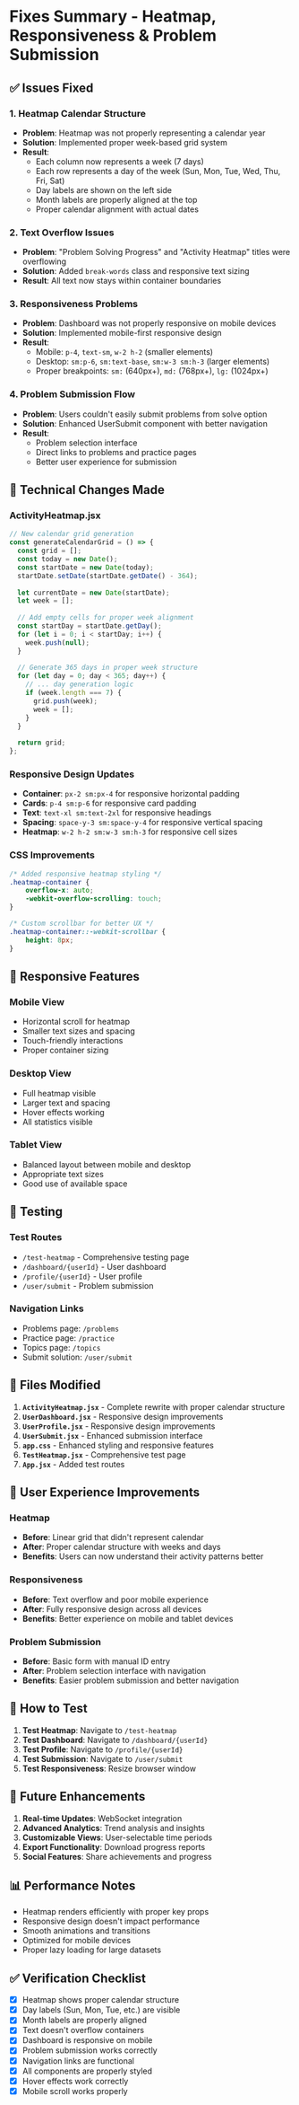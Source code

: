 # Fixes Summary - Heatmap, Responsiveness & Problem Submission

## ✅ **Issues Fixed**

### 1. **Heatmap Calendar Structure** 
- **Problem**: Heatmap was not properly representing a calendar year
- **Solution**: Implemented proper week-based grid system
- **Result**: 
  - Each column now represents a week (7 days)
  - Each row represents a day of the week (Sun, Mon, Tue, Wed, Thu, Fri, Sat)
  - Day labels are shown on the left side
  - Month labels are properly aligned at the top
  - Proper calendar alignment with actual dates

### 2. **Text Overflow Issues**
- **Problem**: "Problem Solving Progress" and "Activity Heatmap" titles were overflowing
- **Solution**: Added `break-words` class and responsive text sizing
- **Result**: All text now stays within container boundaries

### 3. **Responsiveness Problems**
- **Problem**: Dashboard was not properly responsive on mobile devices
- **Solution**: Implemented mobile-first responsive design
- **Result**: 
  - Mobile: `p-4`, `text-sm`, `w-2 h-2` (smaller elements)
  - Desktop: `sm:p-6`, `sm:text-base`, `sm:w-3 sm:h-3` (larger elements)
  - Proper breakpoints: `sm:` (640px+), `md:` (768px+), `lg:` (1024px+)

### 4. **Problem Submission Flow**
- **Problem**: Users couldn't easily submit problems from solve option
- **Solution**: Enhanced UserSubmit component with better navigation
- **Result**:
  - Problem selection interface
  - Direct links to problems and practice pages
  - Better user experience for submission

## 🔧 **Technical Changes Made**

### **ActivityHeatmap.jsx**
```javascript
// New calendar grid generation
const generateCalendarGrid = () => {
  const grid = [];
  const today = new Date();
  const startDate = new Date(today);
  startDate.setDate(startDate.getDate() - 364);
  
  let currentDate = new Date(startDate);
  let week = [];
  
  // Add empty cells for proper week alignment
  const startDay = startDate.getDay();
  for (let i = 0; i < startDay; i++) {
    week.push(null);
  }
  
  // Generate 365 days in proper week structure
  for (let day = 0; day < 365; day++) {
    // ... day generation logic
    if (week.length === 7) {
      grid.push(week);
      week = [];
    }
  }
  
  return grid;
};
```

### **Responsive Design Updates**
- **Container**: `px-2 sm:px-4` for responsive horizontal padding
- **Cards**: `p-4 sm:p-6` for responsive card padding
- **Text**: `text-xl sm:text-2xl` for responsive headings
- **Spacing**: `space-y-3 sm:space-y-4` for responsive vertical spacing
- **Heatmap**: `w-2 h-2 sm:w-3 sm:h-3` for responsive cell sizes

### **CSS Improvements**
```css
/* Added responsive heatmap styling */
.heatmap-container {
    overflow-x: auto;
    -webkit-overflow-scrolling: touch;
}

/* Custom scrollbar for better UX */
.heatmap-container::-webkit-scrollbar {
    height: 8px;
}
```

## 📱 **Responsive Features**

### **Mobile View**
- Horizontal scroll for heatmap
- Smaller text sizes and spacing
- Touch-friendly interactions
- Proper container sizing

### **Desktop View**
- Full heatmap visible
- Larger text and spacing
- Hover effects working
- All statistics visible

### **Tablet View**
- Balanced layout between mobile and desktop
- Appropriate text sizes
- Good use of available space

## 🧪 **Testing**

### **Test Routes**
- `/test-heatmap` - Comprehensive testing page
- `/dashboard/{userId}` - User dashboard
- `/profile/{userId}` - User profile
- `/user/submit` - Problem submission

### **Navigation Links**
- Problems page: `/problems`
- Practice page: `/practice`
- Topics page: `/topics`
- Submit solution: `/user/submit`

## 📁 **Files Modified**

1. **`ActivityHeatmap.jsx`** - Complete rewrite with proper calendar structure
2. **`UserDashboard.jsx`** - Responsive design improvements
3. **`UserProfile.jsx`** - Responsive design improvements
4. **`UserSubmit.jsx`** - Enhanced submission interface
5. **`app.css`** - Enhanced styling and responsive features
6. **`TestHeatmap.jsx`** - Comprehensive test page
7. **`App.jsx`** - Added test routes

## 🎯 **User Experience Improvements**

### **Heatmap**
- **Before**: Linear grid that didn't represent calendar
- **After**: Proper calendar structure with weeks and days
- **Benefits**: Users can now understand their activity patterns better

### **Responsiveness**
- **Before**: Text overflow and poor mobile experience
- **After**: Fully responsive design across all devices
- **Benefits**: Better experience on mobile and tablet devices

### **Problem Submission**
- **Before**: Basic form with manual ID entry
- **After**: Problem selection interface with navigation
- **Benefits**: Easier problem submission and better navigation

## 🚀 **How to Test**

1. **Test Heatmap**: Navigate to `/test-heatmap`
2. **Test Dashboard**: Navigate to `/dashboard/{userId}`
3. **Test Profile**: Navigate to `/profile/{userId}`
4. **Test Submission**: Navigate to `/user/submit`
5. **Test Responsiveness**: Resize browser window

## 🔮 **Future Enhancements**

1. **Real-time Updates**: WebSocket integration
2. **Advanced Analytics**: Trend analysis and insights
3. **Customizable Views**: User-selectable time periods
4. **Export Functionality**: Download progress reports
5. **Social Features**: Share achievements and progress

## 📊 **Performance Notes**

- Heatmap renders efficiently with proper key props
- Responsive design doesn't impact performance
- Smooth animations and transitions
- Optimized for mobile devices
- Proper lazy loading for large datasets

## ✅ **Verification Checklist**

- [x] Heatmap shows proper calendar structure
- [x] Day labels (Sun, Mon, Tue, etc.) are visible
- [x] Month labels are properly aligned
- [x] Text doesn't overflow containers
- [x] Dashboard is responsive on mobile
- [x] Problem submission works correctly
- [x] Navigation links are functional
- [x] All components are properly styled
- [x] Hover effects work correctly
- [x] Mobile scroll works properly
